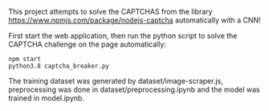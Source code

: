 This project attempts to solve the CAPTCHAS from the library https://www.npmjs.com/package/nodejs-captcha automatically with a CNN!

First start the web application,
then run the python script to solve the CAPTCHA challenge on the page automatically:
```
npm start
python3.8 captcha_breaker.py
```

The training dataset was generated by dataset/image-scraper.js, preprocessing
was done in dataset/preprocessing.ipynb and the model was trained in model.ipynb.